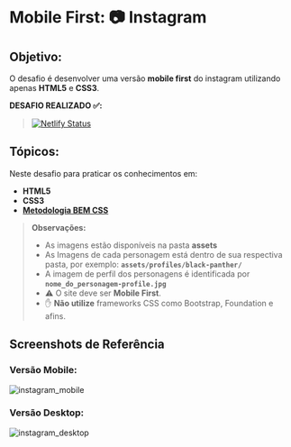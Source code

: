 # Mobile First: 📷 Instagram
  
## Objetivo: 
O desafio é desenvolver uma versão **mobile first** do instagram utilizando apenas **HTML5** e **CSS3**.

 **DESAFIO REALIZADO ✅:**
>  [![Netlify Status](https://api.netlify.com/api/v1/badges/3f1af161-40a3-47e1-b4e5-ffa01eab31c5/deploy-status)](https://segundo-desafio-codenation.netlify.com)

## Tópicos:
Neste desafio para praticar os conhecimentos em: 
- **HTML5**
- **CSS3**
- **[Metodologia BEM CSS](http://getbem.com/naming/)**

> **Observações:**
> - As imagens estão disponíveis na pasta **assets**
> - As Imagens de cada personagem está dentro de sua respectiva pasta, por exemplo: **`assets/profiles/black-panther/`**
> - A imagem de perfil dos personagens é identificada por **`nome_do_personagem-profile.jpg`**
> - ⚠️ O site deve ser **Mobile First**.
> - ✋ **Não utilize** frameworks CSS como Bootstrap, Foundation e afins.

## Screenshots de Referência
### Versão Mobile:
![instagram_mobile](https://user-images.githubusercontent.com/56850413/76451719-a01dfa80-63ae-11ea-955f-42c766f33331.PNG)

### Versão Desktop:
![instagram_desktop](https://user-images.githubusercontent.com/56850413/76451716-9f856400-63ae-11ea-8a03-cc0b3a6cb60a.PNG)





